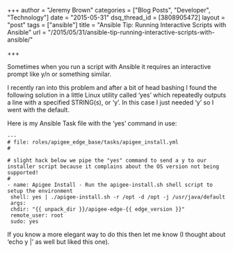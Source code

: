 +++
author = "Jeremy Brown"
categories = ["Blog Posts", "Developer", "Technology"]
date = "2015-05-31"
dsq_thread_id = [3808905472]
layout = "post"
tags = ["ansible"]
title = "Ansible Tip: Running Interactive Scripts with Ansible"
url = "/2015/05/31/ansible-tip-running-interactive-scripts-with-ansible/"

+++

Some­times when you run a script with Ansi­ble it requires an inter­ac­tive prompt like y/n or some­thing similar.

I recently ran into this prob­lem and after a bit of head bash­ing I found the fol­low­ing solu­tion in a lit­tle Linux util­ity called ‘yes’ which repeat­edly out­puts a line with a spec­i­fied STRING(s), or ‘y’. In this case I just needed ‘y’ so I went with the default.

Here is my Ansi­ble Task file with the ‘yes’ com­mand in use:

```
---
# file: roles/apigee_edge_base/tasks/apigee_install.yml
#

# slight hack below we pipe the "yes" command to send a y to our installer script because it complains about the OS version not being supported!
#
- name: Apigee Install - Run the apigee-install.sh shell script to setup the environment
 shell: yes | ./apigee-install.sh -r /opt -d /opt -j /usr/java/default
 args:
 chdir: "{{ unpack_dir }}/apigee-edge-{{ edge_version }}"
 remote_user: root
 sudo: yes

```

If you know a more ele­gant way to do this then let me know (I thought about ‘echo y |’ as well but liked this one).
